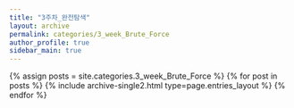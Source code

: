 ```yaml
---
title: "3주차_완전탐색"
layout: archive
permalink: categories/3_week_Brute_Force
author_profile: true
sidebar_main: true
---
```



{% assign posts = site.categories.3_week_Brute_Force %}
{% for post in posts %} {% include archive-single2.html type=page.entries_layout %} {% endfor %}